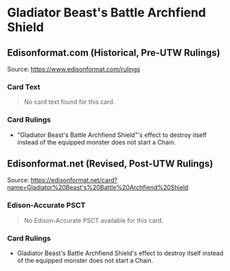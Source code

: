 # Gladiator Beast's Battle Archfiend Shield

## Edisonformat.com (Historical, Pre-UTW Rulings)

Source: https://www.edisonformat.com/rulings

### Card Text

> No card text found for this card.

### Card Rulings

*   "Gladiator Beast's Battle Archfiend Shield"'s effect to destroy itself instead of the equipped monster does not start a Chain.

## Edisonformat.net (Revised, Post-UTW Rulings)

Source: https://edisonformat.net/card?name=Gladiator%20Beast's%20Battle%20Archfiend%20Shield

### Edison-Accurate PSCT

> No Edison-Accurate PSCT available for this card.

### Card Rulings

*   Gladiator Beast's Battle Archfiend Shield's effect to destroy itself instead of the equipped monster does not start a Chain.
            
